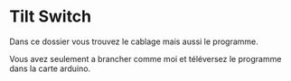 # Tilt Switch
Dans ce dossier vous trouvez le cablage mais aussi le programme.

Vous avez seulement a brancher comme moi et téléversez le programme dans la carte arduino.
